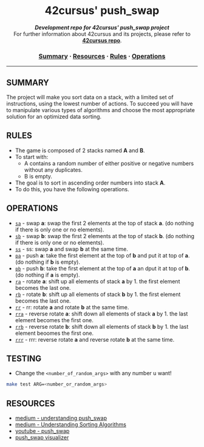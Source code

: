 
<h1 align="center">
	42cursus' push_swap
</h1>

<p align="center">
	<b><i>Development repo for 42cursus' push_swap project</i></b><br>
	For further information about 42cursus and its projects, please refer to <a href="https://github.com/achrafelkhnissi/1337/42curses"><b>42cursus repo</b></a>.
</p>


<h3 align="center">
	<a href="#summary">Summary</a>
	<span> · </span>
	<a href="#resources">Resources</a>
	<span> · </span>
	<a href="#rules">Rules</a>
	<span> · </span>
	<a href="#operations">Operations</a>
</h3>

---

## SUMMARY
The project will make you sort data on a stack, with a limited set of instructions, using the lowest number of actions. To succeed you will have to manipulate various types of algorithms and choose the most appropriate solution for an optimized data sorting.

## RULES
- The game is composed of 2 stacks named __A__ and __B__.
- To start with:
	- A contains a random number of either positive or negative numbers without any duplicates.
	- B is empty.
- The goal is to sort in ascending order numbers into stack __A__.
- To do this, you have the following operations.

## OPERATIONS
* [`sa`](srcs/operations/sa_swap_a.c) - swap __a__: swap the first 2 elements at the top of stack __a__. (do nothing if there is only one or no elements).
* [`sb`](srcs/operations/sb_swap_b.c) - swap __b__: swap the first 2 elements at the top of stack __b__. (do nothing if there is only one or no elements).
* [`ss`](srcs/operations/ss_sa_sb.c) - ss: swap __a__ and swap __b__ at the same time.
* [`pa`](srcs/operations/pa_push_a.c) - push __a__: take the first element at the top of __b__ and put it at top of __a__. (do nothing if __b__ is empty).
* [`pb`](srcs/operations/pb_push_b.c) - push __b__: take the first element at the top of __a__ an dput it at top of __b__. (do nothing if __a__ is empty).
* [`ra`](srcs/operations/ra_rotate_a.c) - rotate __a__: shift up all elements of stack __a__ by 1. the first element becomes the last one.
* [`rb`](srcs/operations/rb_rotate_b.c) - rotate __b__: shift up all elements of stack __b__ by 1. the first element becomes the last one.
* [`rr`](srcs/operations/rr_ra_rb.c) - rr: rotate __a__ and rotate __b__ at the same time.
* [`rra`](srcs/operations/rra_reverse_rotate_a.c) - reverse rotate __a__: shift down all elements of stack __a__ by 1. the last element becomes the first one.
* [`rrb`](srcs/operations/rrb_reverse_rotate_b.c) - reverse rotate __b__: shift down all elements of stack __b__ by 1. the last element beoomes the first one.
* [`rrr`](srcs/operations/rrr_rra_rrb.c) - rrr: reverse rotate __a__ and reverse rotate __b__ at the same time.

## TESTING
- Change the `<number_of_random_args>` with any number u want!
```bash
make test ARG=<number_or_random_args>
```

## RESOURCES

- [medium - understanding push_swap](https://medium.com/@jamierobertdawson/push-swap-the-least-amount-of-moves-with-two-stacks-d1e76a71789a)
- [medium - Understanding Sorting Algorithms](https://medium.com/jl-codes/understanding-sorting-algorithms-af6222995c8)
- [youtube - push_swap](https://www.youtube.com/watch?v=7KW59UO55TQ)
- [push_swap visualizer](https://2g2uk.csb.app)

